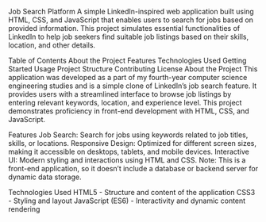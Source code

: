 Job Search Platform
A simple LinkedIn-inspired web application built using HTML, CSS, and JavaScript that enables users to search for jobs based on provided information. This project simulates essential functionalities of LinkedIn to help job seekers find suitable job listings based on their skills, location, and other details.

Table of Contents
About the Project
Features
Technologies Used
Getting Started
Usage
Project Structure
Contributing
License
About the Project
This application was developed as a part of my fourth-year computer science engineering studies and is a simple clone of LinkedIn’s job search feature. It provides users with a streamlined interface to browse job listings by entering relevant keywords, location, and experience level. This project demonstrates proficiency in front-end development with HTML, CSS, and JavaScript.

Features
Job Search: Search for jobs using keywords related to job titles, skills, or locations.
Responsive Design: Optimized for different screen sizes, making it accessible on desktops, tablets, and mobile devices.
Interactive UI: Modern styling and interactions using HTML and CSS.
Note: This is a front-end application, so it doesn’t include a database or backend server for dynamic data storage.

Technologies Used
HTML5 - Structure and content of the application
CSS3 - Styling and layout
JavaScript (ES6) - Interactivity and dynamic content rendering

